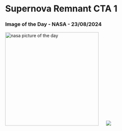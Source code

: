 # Supernova Remnant CTA 1
### Image of the Day - NASA - 23/08/2024
<img src="https://apod.nasa.gov/apod/image/2408/CTA1_15_75_Lelu1024.jpg" alt="nasa picture of the day" width="300"/>&nbsp; &nbsp; &nbsp; <img src="https://github-readme-streak-stats.herokuapp.com/?user=tempo-riz&theme=dracula" >
 
 
 
 
 
 
 
 
 
 
